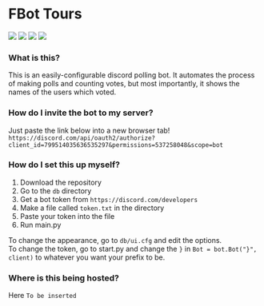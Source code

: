 # FBot Tours
<!--Welcome to my latest and greatest dumpster fire-->
![](https://img.shields.io/github/license/Kopamed/FBot-Tours)
![](https://img.shields.io/github/languages/code-size/Kopamed/FBot-Tours?style=flat-square)
![](https://img.shields.io/tokei/lines/github/Kopamed/FBot-Tours?style=flat-square)
![](https://img.shields.io/github/languages/top/Kopamed/FBot-Tours)

### What is this?
This is an easily-configurable discord polling bot. It automates the process of making polls and counting votes, but most importantly, it shows the names of the users which voted.

### How do I invite the bot to my server?
Just paste the link below into a new browser tab! <br>
`https://discord.com/api/oauth2/authorize?client_id=799514035636535297&permissions=537258048&scope=bot`

### How do I set this up myself?
1. Download the repository
2. Go to the `db` directory
3. Get a bot token from `https://discord.com/developers`
4. Make a file called `token.txt` in the directory
5. Paste your token into the file
6. Run main.py

To change the appearance, go to `db/ui.cfg` and edit the options.<br>
To change the token, go to start.py and change the `}` in `Bot = bot.Bot("}", client)` to whatever you want your prefix to be.

### Where is this being hosted?
Here `To be inserted`
